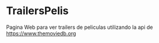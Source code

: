 # TrailersPelis

Pagina Web para ver trailers de peliculas utilizando la api de https://www.themoviedb.org

